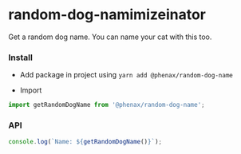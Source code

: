 
# random-dog-namimizeinator
Get a random dog name. You can name your cat with this too.

### Install

* Add package in project using
`yarn add @phenax/random-dog-name`

* Import
```js
import getRandomDogName from '@phenax/random-dog-name';
```

### API

```js
console.log(`Name: ${getRandomDogName()}`);
```
